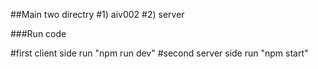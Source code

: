 ##Main two directry
#1) aiv002
#2) server

###Run code

#first client side run "npm run dev"
#second server side run "npm start"
